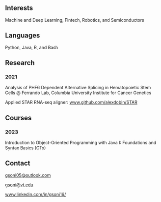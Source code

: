 ## Interests
Machine and Deep Learning, Fintech, Robotics, and Semiconductors

## Languages
Python, Java, R, and Bash

## Research
### 2021
Analysis of PHF6 Dependent Alternative Splicing in Hematopoietic Stem Cells @ Ferrando Lab, Columbia University Institute for Cancer Genetics

Applied STAR RNA-seq aligner: www.github.com/alexdobin/STAR 

## Courses
### 2023
Introduction to Object-Oriented Programming with Java I: Foundations and Syntax Basics (GTx)

## Contact 
gsoni05@outlook.com

gsoni@vt.edu

www.linkedin.com/in/gsoni16/
